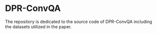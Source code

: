 # DPR-ConvQA
The repository is dedicated to the source code of DPR-ConvQA including the datasets utilized in the paper.
